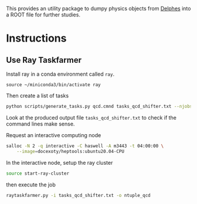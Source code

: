 This provides an utility package to dumpy physics objects from 
[Delphes](https://github.com/delphes/delphes) into a ROOT file 
for further studies. 

# Instructions
## Use Ray Taskfarmer

Install ray in a conda environment called `ray`. 

```
source ~/miniconda3/bin/activate ray
```

Then create a list of tasks
```bash
python scripts/generate_tasks.py qcd.cmnd tasks_qcd_shifter.txt --njobs 50 --shifter --exclude-ana
```

Look at the produced output file `tasks_qcd_shifter.txt` to check 
if the command lines make sense.


Request an interactive computing node
```bash
salloc -N 2 -q interactive -C haswell -A m3443 -t 04:00:00 \
    --image=docexoty/heptools:ubuntu20.04-CPU
```

In the interactive node, setup the ray cluster
```bash
source start-ray-cluster
```
then execute the job
```bash
raytaskfarmer.py -i tasks_qcd_shifter.txt -o ntuple_qcd
```

<!-- Parquet file format, [https://arrow.apache.org/docs/cpp/parquet.html](https://arrow.apache.org/docs/cpp/parquet.html). -->